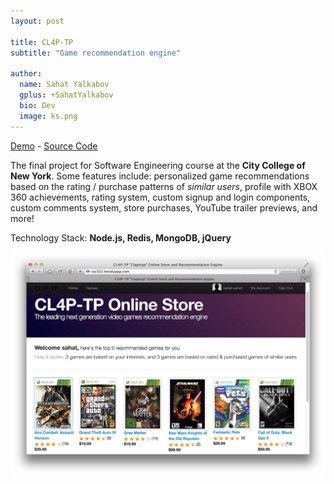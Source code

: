 ```yaml
---
layout: post

title: CL4P-TP
subtitle: "Game recommendation engine"

author:
  name: Sahat Yalkabov
  gplus: +SahatYalkabov
  bio: Dev
  image: ks.png
---
```


[Demo](http://csc322.herokuapp.com/) - [Source Code](https://github.com/sahat/csc322/)

The final project for Software Engineering course at the **City College of New York**.
Some features include: personalized game recommendations based on the rating / purchase
patterns of *similar users*, profile with XBOX 360 achievements, rating system,
custom signup and login components, custom comments system, store purchases,
YouTube trailer previews, and more!

Technology Stack: **Node.js, Redis, MongoDB, jQuery**

<div class="full"><img src="/images/projects/csc322.png"></div>